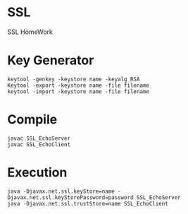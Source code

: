 # SSL
SSL HomeWork

# Key Generator
```
keytool -genkey -keystore name -keyalg RSA
Keytool -export -keystore name -file filename
keytool -import -keystore name -file filename
```

# Compile
```
javac SSL_EchoServer
javac SSL_EchoClient
```

# Execution
```
java -Djavax.net.ssl.keyStore=name -Djavax.net.ssl.keyStorePassword=password SSL_EchoServer
java -Djavax.net.ssl.trustStore=name SSL_EchoClient
```
